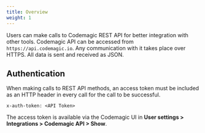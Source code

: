 ```yaml
---
title: Overview
weight: 1
---
```


Users can make calls to Codemagic REST API for better integration with other tools. Codemagic API can be accessed from `https://api.codemagic.io`. Any communication with it takes place over HTTPS. All data is sent and received as JSON.

## Authentication

When making calls to REST API methods, an access token must be included as an HTTP header in every call for the call to be successful.

```
x-auth-token: <API Token>
```

The access token is available via the Codemagic UI in **User settings > Integrations > Codemagic API > Show**.
